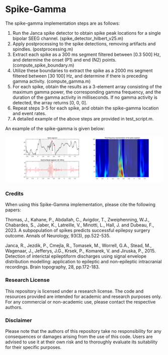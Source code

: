 # Spike-Gamma

The spike-gamma implementation steps are as follows:

1. Run the Janca spike detector to obtain spike peak locations for a single bipolar SEEG channel. (spike_detector_hilbert_v25.m)
2. Apply postprocessing to the spike detections, removing artifacts and spindles. (postprocessing.m)
3. Extract each spike as a 300 ms segment filtered between [0.3 500] Hz, and determine the onset (P1) and end (N2) points. (compute_spike_boundary.m)
4. Utilize these boundaries to extract the spike as a 2000 ms segment filtered between [30 100] Hz, and determine if there is preceding gamma activity. (compute_gamma.m)
5. For each spike, obtain the results as a 3-element array consisting of the maximum gamma power, the corresponding gamma frequency, and the duration of the gamma activity in milliseconds. If no gamma activity is detected, the array returns [0, 0, 0].
6. Repeat steps 3-5 for each spike, and obtain the spike-gamma location and event rates.
7. A detailed example of the above steps are provided in test_script.m.

An example of the spike-gamma is given below:

![Spike-gamma example](example.png)


### Credits

When using this Spike-Gamma implementation, please cite the following papers:

Thomas, J., Kahane, P., Abdallah, C., Avigdor, T., Zweiphenning, W.J., Chabardes, S., Jaber, K., Latreille, V., Minotti, L., Hall, J. and Dubeau, F., 2023. A subpopulation of spikes predicts successful epilepsy surgery outcome. Annals of Neurology, 93(3), pp.522-535.

Janca, R., Jezdik, P., Cmejla, R., Tomasek, M., Worrell, G.A., Stead, M., Wagenaar, J., Jefferys, J.G., Krsek, P., Komarek, V. and Jiruska, P., 2015. Detection of interictal epileptiform discharges using signal envelope distribution modelling: application to epileptic and non-epileptic intracranial recordings. Brain topography, 28, pp.172-183.

### Research License
This repository is licensed under a research license. The code and resources provided are intended for academic and research purposes only. For any commercial or non-academic use, please contact the respective authors.

### Disclaimer
Please note that the authors of this repository take no responsibility for any consequences or damages arising from the use of this code. Users are advised to use it at their own risk and to thoroughly evaluate its suitability for their specific purposes.




